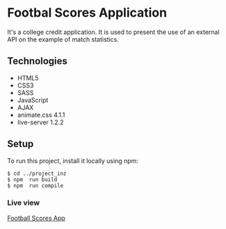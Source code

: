 ﻿# Footbal Scores Application

It's a college credit application. It is used to present the use of an external API on the example of match statistics.

## Technologies
* HTML5
* CSS3
* SASS
* JavaScript
* AJAX
* animate.css 4.1.1
* live-server 1.2.2
	
## Setup
To run this project, install it locally using npm:

```
$ cd ../project_inz
$ npm  run build
$ npm  run compile
```
### Live view
[Football Scores App](https://michal2028.github.io/projekct_inz/)
